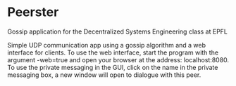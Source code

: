 # Peerster

Gossip application for the Decentralized Systems Engineering class at EPFL

Simple UDP communication app using a gossip algorithm and a web interface for clients.
To use the web interface, start the program with the argument -web=true and open your browser at the address: localhost:8080.
To use the private messaging in the GUI, click on the name in the private messaging box, a new window will open to dialogue with this peer.